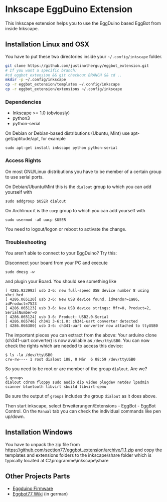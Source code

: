 # Inkscape EggDuino Extension

This Inkscape extension helps you to use the EggDuino based EggBot
from inside Inkscape.

## Installation Linux and OSX
You have to put these two directories inside your ```~/.config/inkscape``` folder.

```bash
git clone https://github.com/justinotherguy/eggbot_extension.git
# If you want a specific branch:
#cd eggbot_extension && git checkout BRANCH && cd ..
mkdir -p ~/.config/inkscape
cp -r eggbot_extension/templates ~/.config/inkscape
cp -r eggbot_extension/extensions ~/.config/inkscape
```

### Dependencies

- Inkscape >= 1.0 (obviously)
- python3
- python-serial

On Debian or Debian-based distributions (Ubuntu, Mint) use apt-get/aptitude/apt, for example
```
sudo apt-get install inkscape python python-serial
```
### Access Rights

On most GNU/Linux distributions you have to be member of a certain group to use serial ports.

On Debian/Ubuntu/Mint this is the `dialout` group to which you can add yourself with
```
sudo addgroup $USER dialout
```

On Archlinux it is the `uucp` group to which you can add yourself with
```
sudo usermod -aG uucp $USER
```

You need to logout/logon or reboot to activate the change.

### Troubleshooting

You aren't able to connect to your EggDuino? Try this:

Disconnect your board from your PC and execute
```
sudo dmesg -w
```
and plugin your Board. You should see something like
```
[ 4285.923992] usb 3-6: new full-speed USB device number 8 using xhci_hcd
[ 4286.065120] usb 3-6: New USB device found, idVendor=1a86, idProduct=7523
[ 4286.065123] usb 3-6: New USB device strings: Mfr=0, Product=2, SerialNumber=0
[ 4286.065124] usb 3-6: Product: USB2.0-Serial
[ 4286.065746] ch341 3-6:1.0: ch341-uart converter detected
[ 4286.066380] usb 3-6: ch341-uart converter now attached to ttyUSB0
```

The important pieces you can extract from the above: Your arduino clone (ch341-uart converter)
is now available as `/dev/ttyUSB0`. You can now check the rights which are needed to access this device:

```
$ ls -la /dev/ttyUSB0
crw-rw---- 1 root dialout 188, 0 Mär  6 08:59 /dev/ttyUSB0
```

So you need to be root or are member of the group `dialout`. Are we?
```
$ groups
dialout cdrom floppy sudo audio dip video plugdev netdev lpadmin scanner bluetooth libvirt sbuild libvirt-qemu
```

Be sure the output of `groups` includes the group `dialout` as it does above.

Then start inkscape, select Erweiterungen/Extensions - EggBot - EggBot Control. On the `Manual` tab you can check the
individual commands like pen up/down.

## Installation Windows
You have to unpack the zip file from https://github.com/section77/eggbot_extension/archive/1.1.zip
and copy the templates and extensions folders to the inkscape/share folder which
is typically located at C:\programme\inkscape\share



## Other Projects Parts

 * [Eggduino Firmware](https://github.com/section77/EggDuino)
 * [Eggbot77 Wiki](https://wiki.section77.de/projekte/eggbot77) (in german)
